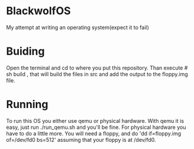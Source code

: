 BlackwolfOS
===========

My attempt at writing an operating system(expect it to fail)

Buiding
=======

Open the terminal and cd to where you put this repository.
Than execute 
        # sh build
, that will build the files in src and add the output to
the floppy.img file.

Running
=======

To run this OS you either use qemu or physical hardware. With qemu it is easy, 
just run ./run_qemu.sh and you'll be fine.
For physical hardware you have to do a little more. You will need a floppy, and
do 'dd if=floppy.img of=/dev/fd0 bs=512' assuming that your floppy is at /dev/fd0.
